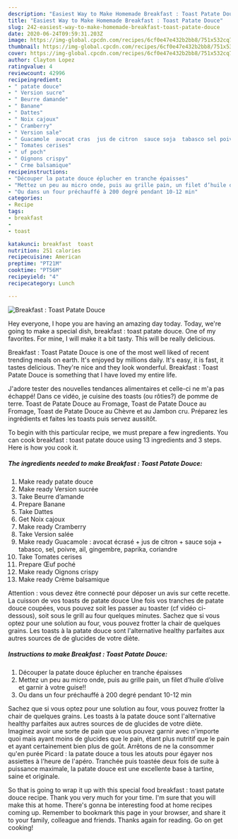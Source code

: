 ```yaml
---
description: "Easiest Way to Make Homemade Breakfast : Toast Patate Douce"
title: "Easiest Way to Make Homemade Breakfast : Toast Patate Douce"
slug: 242-easiest-way-to-make-homemade-breakfast-toast-patate-douce
date: 2020-06-24T09:59:31.203Z
image: https://img-global.cpcdn.com/recipes/6cf0e47e432b2bb8/751x532cq70/breakfast-toast-patate-douce-photo-principale-de-la-recette.jpg
thumbnail: https://img-global.cpcdn.com/recipes/6cf0e47e432b2bb8/751x532cq70/breakfast-toast-patate-douce-photo-principale-de-la-recette.jpg
cover: https://img-global.cpcdn.com/recipes/6cf0e47e432b2bb8/751x532cq70/breakfast-toast-patate-douce-photo-principale-de-la-recette.jpg
author: Clayton Lopez
ratingvalue: 4
reviewcount: 42996
recipeingredient:
- " patate douce"
- " Version sucre"
- " Beurre damande"
- " Banane"
- " Dattes"
- " Noix cajoux"
- " Cramberry"
- " Version sale"
- " Guacamole  avocat cras  jus de citron  sauce soja  tabasco sel poivre ail gingembre paprika coriandre"
- " Tomates cerises"
- " uf poch"
- " Oignons crispy"
- " Crme balsamique"
recipeinstructions:
- "Découper la patate douce éplucher en tranche épaisses"
- "Mettez un peu au micro onde, puis au grille pain, un filet d’huile d’olive et garnir à votre guise!!"
- "Ou dans un four préchauffé à 200 degré pendant 10-12 min"
categories:
- Recipe
tags:
- breakfast
- 
- toast

katakunci: breakfast  toast 
nutrition: 251 calories
recipecuisine: American
preptime: "PT21M"
cooktime: "PT56M"
recipeyield: "4"
recipecategory: Lunch

---
```



![Breakfast : Toast Patate Douce](https://img-global.cpcdn.com/recipes/6cf0e47e432b2bb8/751x532cq70/breakfast-toast-patate-douce-photo-principale-de-la-recette.jpg)

Hey everyone, I hope you are having an amazing day today. Today, we're going to make a special dish, breakfast : toast patate douce. One of my favorites. For mine, I will make it a bit tasty. This will be really delicious.

Breakfast : Toast Patate Douce is one of the most well liked of recent trending meals on earth. It's enjoyed by millions daily. It's easy, it is fast, it tastes delicious. They're nice and they look wonderful. Breakfast : Toast Patate Douce is something that I have loved my entire life.

J&#39;adore tester des nouvelles tendances alimentaires et celle-ci ne m&#39;a pas échappé! Dans ce vidéo, je cuisine des toasts (ou rôties?) de pomme de terre. Toast de Patate Douce au Fromage, Toast de Patate Douce au Fromage, Toast de Patate Douce au Chèvre et au Jambon cru. Préparez les ingrédients et faites les toasts puis servez aussitôt.


To begin with this particular recipe, we must prepare a few ingredients. You can cook breakfast : toast patate douce using 13 ingredients and 3 steps. Here is how you cook it.

<!--inarticleads1-->

##### The ingredients needed to make Breakfast : Toast Patate Douce:

1. Make ready  patate douce
1. Make ready  Version sucrée
1. Take  Beurre d’amande
1. Prepare  Banane
1. Take  Dattes
1. Get  Noix cajoux
1. Make ready  Cramberry
1. Take  Version salée
1. Make ready  Guacamole : avocat écrasé + jus de citron + sauce soja + tabasco, sel, poivre, ail, gingembre, paprika, coriandre
1. Take  Tomates cerises
1. Prepare  Œuf poché
1. Make ready  Oignons crispy
1. Make ready  Crème balsamique


Attention : vous devez être connecté pour déposer un avis sur cette recette. La cuisson de vos toasts de patate douce Une fois vos tranches de patate douce coupées, vous pouvez soit les passer au toaster (cf vidéo ci-dessous), soit sous le grill au four quelques minutes. Sachez que si vous optez pour une solution au four, vous pouvez frotter la chair de quelques grains. Les toasts à la patate douce sont l&#39;alternative healthy parfaites aux autres sources de de glucides de votre diète. 

<!--inarticleads2-->

##### Instructions to make Breakfast : Toast Patate Douce:

1. Découper la patate douce éplucher en tranche épaisses
1. Mettez un peu au micro onde, puis au grille pain, un filet d’huile d’olive et garnir à votre guise!!
1. Ou dans un four préchauffé à 200 degré pendant 10-12 min


Sachez que si vous optez pour une solution au four, vous pouvez frotter la chair de quelques grains. Les toasts à la patate douce sont l&#39;alternative healthy parfaites aux autres sources de de glucides de votre diète. Imaginez avoir une sorte de pain que vous pouvez garnir avec n&#39;importe quoi mais ayant moins de glucides que le pain, étant plus nutritif que le pain et ayant certainement bien plus de goût. Arrêtons de ne la consommer qu&#39;en purée Picard : la patate douce a tous les atouts pour égayer nos assiettes à l&#39;heure de l&#39;apéro. Tranchée puis toastée deux fois de suite à puissance maximale, la patate douce est une excellente base à tartine, saine et originale. 

So that is going to wrap it up with this special food breakfast : toast patate douce recipe. Thank you very much for your time. I'm sure that you will make this at home. There's gonna be interesting food at home recipes coming up. Remember to bookmark this page in your browser, and share it to your family, colleague and friends. Thanks again for reading. Go on get cooking!
